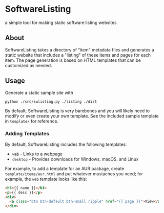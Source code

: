 # SoftwareListing

a simple tool for making static software listing websites

## About

SoftwareListing takes a directory of "item" metadata files
and generates a static website that includes a "listing" of
these items and pages for each item. The page generation is
based on HTML templates that can be customized as needed.

## Usage

Generate a static sample site with

`python ./src/swlisting.py ./listing ./dist`

By default, SoftwareListing is very barebones and you
will likely need to modify or even create your own template.
See the included sample template in `template/` for reference.

### Adding Templates

By default, SoftwareListing includes the following templates:

- `web` - Links to a webpage
- `desktop` - Provides downloads for Windows, macOS, and Linux

For example, to add a template for an AUR package,
create `template/items/aur.html` and put whatever
mustaches you need; for example, the `web` template looks like this:

```html
<h3>{{ name }}</h3>
<p>{{ desc }}</p>
<div>
  <a class="btn btn-default btn-small ripple" href="{{ page }}">View</a>
</div>
```
